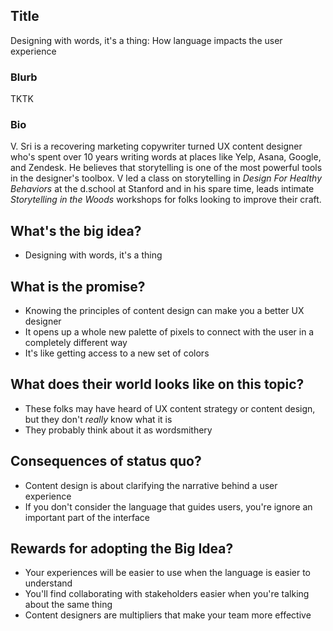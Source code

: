 ## Title
Designing with words, it's a thing: How language impacts the user experience

### Blurb
TKTK

### Bio
V. Sri is a recovering marketing copywriter turned UX content designer who's spent over 10 years writing words at places like Yelp, Asana, Google, and Zendesk. He believes that storytelling is one of the most powerful tools in the designer's toolbox. V led a class on storytelling in _Design For Healthy Behaviors_ at the d.school at Stanford and in his spare time, leads intimate _Storytelling in the Woods_ workshops for folks looking to improve their craft.


## What's the big idea?
- Designing with words, it's a thing

## What is the promise?
- Knowing the principles of content design can make you a better UX designer
- It opens up a whole new palette of pixels to connect with the user in a completely different way
- It's like getting access to a new set of colors

## What does their world looks like on this topic?
- These folks may have heard of UX content strategy or content design, but they don't *really* know what it is
- They probably think about it as wordsmithery

## Consequences of status quo?
- Content design is about clarifying the narrative behind a user experience
- If you don't consider the language that guides users, you're ignore an important part of the interface

## Rewards for adopting the Big Idea?
- Your experiences will be easier to use when the language is easier to understand
- You'll find collaborating with stakeholders easier when you're talking about the same thing
- Content designers are multipliers that make your team more effective
